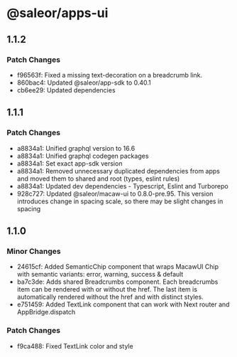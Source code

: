 # @saleor/apps-ui

## 1.1.2

### Patch Changes

- f96563f: Fixed a missing text-decoration on a breadcrumb link.
- 860bac4: Updated @saleor/app-sdk to 0.40.1
- cb6ee29: Updated dependencies

## 1.1.1

### Patch Changes

- a8834a1: Unified graphql version to 16.6
- a8834a1: Unified graphql codegen packages
- a8834a1: Set exact app-sdk version
- a8834a1: Removed unnecessary duplicated dependencies from apps and moved them to shared and root (types, eslint rules)
- a8834a1: Updated dev dependencies - Typescript, Eslint and Turborepo
- 928c727: Updated @saleor/macaw-ui to 0.8.0-pre.95. This version introduces change in spacing scale, so there may be slight changes in spacing

## 1.1.0

### Minor Changes

- 24615cf: Added SemanticChip component that wraps MacawUI Chip with semantic variants: error, warning, success & default
- ba7c3de: Adds shared Breadcrumbs component. Each breadcrumbs item can be rendered with or without the href. The last item is automatically rendered without the href and with distinct styles.
- e751459: Added TextLink component that can work with Next router and AppBridge.dispatch

### Patch Changes

- f9ca488: Fixed TextLink color and style
